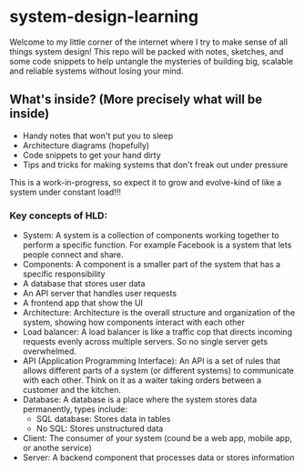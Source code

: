 # system-design-learning
Welcome to my little corner of the internet where I try to make sense of all things system design! This repo will be packed with notes, sketches, and some code snippets to help untangle the mysteries of building big, scalable and reliable systems without losing your mind.

## What's inside? (More precisely what will be inside)
- Handy notes that won't put you to sleep
- Architecture diagrams (hopefully)
- Code snippets to get your hand dirty
- Tips and tricks for making systems that don't freak out under pressure

This is a work-in-progress, so expect it to grow and evolve-kind of like a system under constant load!!!


### Key concepts of HLD:

- System: A system is a collection of components working together to perform a specific function.
For example Facebook is a system that lets people connect and share.
- Components: A component is a smaller part of the system that has a specific responsibility
 - A database that stores user data
 - An API server that handles user requests
 - A frontend app that show the UI
- Architecture: Architecture is the overall structure and organization of the system, showing how components interact with each other
- Load balancer: A load balancer is like a traffic cop that directs incoming requests evenly across multiple servers. So no single server gets overwhelmed.
- API (Application Programming Interface): An API is a set of rules that allows different parts of a system (or different systems) to communicate with each other. Think on it as a waiter taking orders between a customer and the kitchen.
- Database: A database is a place where the system stores data permanently, types include:
    - SQL database: Stores data in tables
    - No SQL: Stores unstructured data
- Client: The consumer of your system (cound be a web app, mobile app, or anothe service)
- Server: A backend component that processes data or stores information